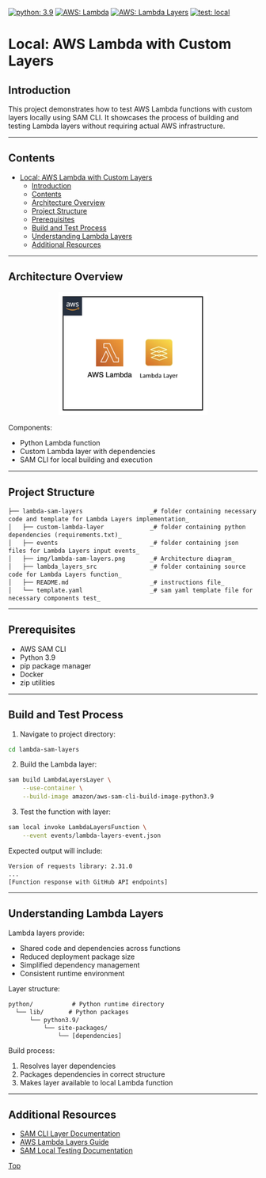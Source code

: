 [![python: 3.9](https://img.shields.io/badge/Python-3.9-green)](https://img.shields.io/badge/Python-3.9-green)
[![AWS: Lambda](https://img.shields.io/badge/AWS-Lambda-orange)](https://img.shields.io/badge/AWS-Lambda-orange)
[![AWS: Lambda Layers](https://img.shields.io/badge/AWS-Lambda%20Layers-yellow)](https://img.shields.io/badge/AWS-Lambda%20Layers-yellow)
[![test: local](https://img.shields.io/badge/Test-Local-red)](https://img.shields.io/badge/Test-Local-red)

# Local: AWS Lambda with Custom Layers

## Introduction

This project demonstrates how to test AWS Lambda functions with custom layers locally using SAM CLI. It showcases the process of building and testing Lambda layers without requiring actual AWS infrastructure.

---

## Contents
- [Local: AWS Lambda with Custom Layers](#local-aws-lambda-with-custom-layers)
  - [Introduction](#introduction)
  - [Contents](#contents)
  - [Architecture Overview](#architecture-overview)
  - [Project Structure](#project-structure)
  - [Prerequisites](#prerequisites)
  - [Build and Test Process](#build-and-test-process)
  - [Understanding Lambda Layers](#understanding-lambda-layers)
  - [Additional Resources](#additional-resources)

---

## Architecture Overview
<p align="center">
  <img src="img/lambda-sam-layers.png" alt="AWS Lambda with Custom Layers" width="300"/>
</p>

Components:
- Python Lambda function
- Custom Lambda layer with dependencies
- SAM CLI for local building and execution

---

## Project Structure
```
├── lambda-sam-layers                   _# folder containing necessary code and template for Lambda Layers implementation_
│   ├── custom-lambda-layer             _# folder containing python dependencies (requirements.txt)_
│   ├── events                          _# folder containing json files for Lambda Layers input events_
│   ├── img/lambda-sam-layers.png       _# Architecture diagram_
│   ├── lambda_layers_src               _# folder containing source code for Lambda Layers function_
│   ├── README.md                       _# instructions file_
│   └── template.yaml                   _# sam yaml template file for necessary components test_
```

---

## Prerequisites
- AWS SAM CLI
- Python 3.9
- pip package manager
- Docker
- zip utilities

---

## Build and Test Process

1. Navigate to project directory:
```sh
cd lambda-sam-layers
```

2. Build the Lambda layer:
```sh
sam build LambdaLayersLayer \
    --use-container \
    --build-image amazon/aws-sam-cli-build-image-python3.9
```

3. Test the function with layer:
```sh
sam local invoke LambdaLayersFunction \
    --event events/lambda-layers-event.json
```

Expected output will include:
```
Version of requests library: 2.31.0
...
[Function response with GitHub API endpoints]
```

---

## Understanding Lambda Layers

Lambda layers provide:
- Shared code and dependencies across functions
- Reduced deployment package size
- Simplified dependency management
- Consistent runtime environment

Layer structure:
```
python/           # Python runtime directory
  └── lib/       # Python packages
      └── python3.9/
          └── site-packages/
              └── [dependencies]
```

Build process:
1. Resolves layer dependencies
2. Packages dependencies in correct structure
3. Makes layer available to local Lambda function

---

## Additional Resources
- [SAM CLI Layer Documentation](https://docs.aws.amazon.com/serverless-application-model/latest/developerguide/building-layers.html)
- [AWS Lambda Layers Guide](https://docs.aws.amazon.com/lambda/latest/dg/configuration-layers.html)
- [SAM Local Testing Documentation](https://docs.aws.amazon.com/serverless-application-model/latest/developerguide/serverless-sam-cli-using-invoke.html)

[Top](#contents)

